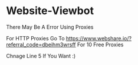 # Website-Viewbot

There May Be A Error Using Proxies

For HTTP Proxies Go To https://www.webshare.io/?referral_code=dbeihm3wrsff For 10 Free Proxies

Chnage Line 5 If You Want :)
